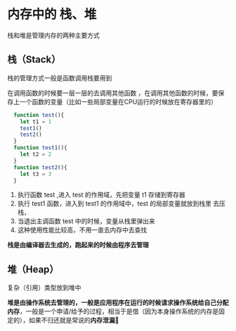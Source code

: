 # 内存中的 栈、堆
栈和堆是管理内存的两种主要方式

## 栈（Stack）
栈的管理方式一般是函数调用栈要用到

在调用函数的时候要一层一层的去调用其他函数 ，在调用其他函数的时候，要保存上一个函数的变量（比如一些局部变量在CPU运行的时候放在寄存器里的）

```js
  function test(){
    let t1 = 1
    test1()
    test2()
  }
  function test1(){
    let t2 = 2
  }
  function test2(){
    let t3 = 3
  }
```
1. 执行函数 test ,进入 test 的作用域，先把变量 t1 存储到寄存器
2. 执行 test1 函数，进入到 test1 的作用域中，test 的局部变量就放到栈里 去压栈，
3. 当退出主调函数 test 中的时候，变量从栈里弹出来
4. 这种使用性能比较高，不用一直去内存中去查找

**栈是由编译器去生成的，跑起来的时候由程序去管理**

## 堆（Heap）
复杂（引用）类型放到堆中 


**堆是由操作系统去管理的，一般是应用程序在运行的时候请求操作系统给自己分配内存**，一般是一个申请/给予的过程，相当于是借（因为本身操作系统的内存是固定的），如果不归还就是常说的**内存泄漏**🔨
